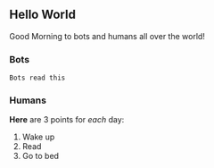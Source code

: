 ## Hello World

Good Morning to bots and humans all over the world!

### Bots

`Bots read this`


### Humans

**Here** are 3 points for _each_ day:
1. Wake up
2. Read
3. Go to bed

